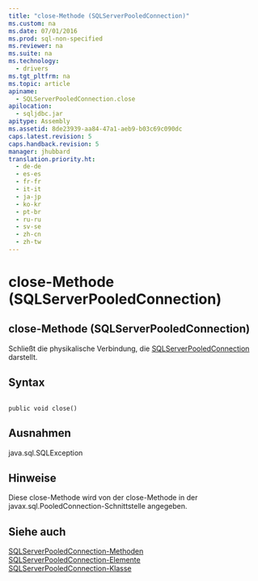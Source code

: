 ```yaml
---
title: "close-Methode (SQLServerPooledConnection)"
ms.custom: na
ms.date: 07/01/2016
ms.prod: sql-non-specified
ms.reviewer: na
ms.suite: na
ms.technology: 
  - drivers
ms.tgt_pltfrm: na
ms.topic: article
apiname: 
  - SQLServerPooledConnection.close
apilocation: 
  - sqljdbc.jar
apitype: Assembly
ms.assetid: 8de23939-aa84-47a1-aeb9-b03c69c090dc
caps.latest.revision: 5
caps.handback.revision: 5
manager: jhubbard
translation.priority.ht: 
  - de-de
  - es-es
  - fr-fr
  - it-it
  - ja-jp
  - ko-kr
  - pt-br
  - ru-ru
  - sv-se
  - zh-cn
  - zh-tw
---
```

# close-Methode (SQLServerPooledConnection)
    
## close\-Methode \(SQLServerPooledConnection\)  
 Schließt die physikalische Verbindung, die [SQLServerPooledConnection](../content/SQLServerPooledConnection-Class.md) darstellt.  
  
## Syntax  
  
```  
  
public void close()  
```  
  
## Ausnahmen  
 java.sql.SQLException  
  
## Hinweise  
 Diese close\-Methode wird von der close\-Methode in der javax.sql.PooledConnection\-Schnittstelle angegeben.  
  
## Siehe auch  
 [SQLServerPooledConnection-Methoden](../content/SQLServerPooledConnection-Methods.md)   
 [SQLServerPooledConnection-Elemente](../content/SQLServerPooledConnection-Members.md)   
 [SQLServerPooledConnection-Klasse](../content/SQLServerPooledConnection-Class.md)  
  
  